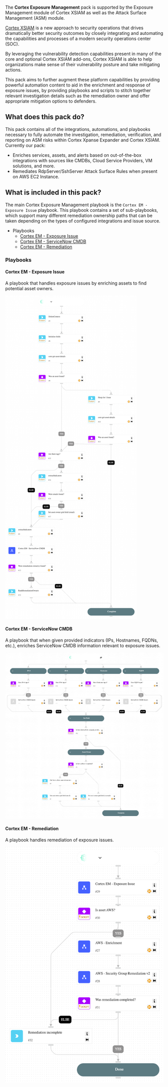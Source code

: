 The **Cortex Exposure Management** pack is supported by the Exposure Management module of Cortex XSIAM as well as the Attack Surface Management (ASM) module.

[Cortex XSIAM](https://www.paloaltonetworks.com/cortex/cortex-xsiam) is a new approach to security operations that drives dramatically better security outcomes by closely integrating and automating the capabilities and processes of a modern security operations center (SOC).

By leveraging the vulnerability detection capabilities present in many of the core and optional Cortex XSIAM add-ons, Cortex XSIAM is able to help organizations make sense of their vulnerability posture and take mitigating actions.

This pack aims to further augment these platform capabilities by providing powerful automation content to aid in the enrichment and response of exposure issues, by providing playbooks and scripts to stitch together relevant investigation details such as the remediation owner and offer appropriate mitigation options to defenders.

## What does this pack do?

This pack contains all of the integrations, automations, and playbooks necessary to fully automate the investigation, remediation, verification, and reporting on ASM risks within Cortex Xpanse Expander and Cortex XSIAM. Currently our pack:

- Enriches services, assets, and alerts based on out-of-the-box integrations with sources like CMDBs, Cloud Service Providers, VM solutions, and more.
- Remediates RdpServer/SshServer Attack Surface Rules when present on AWS EC2 Instance.

## What is included in this pack?

The main Cortex Exposure Management playbook is the `Cortex EM - Exposure Issue` playbook. This playbook contains a set of sub-playbooks, which support many different remediation ownership paths that can be taken depending on the types of configured integrations and issue source.

- Playbooks
  - [Cortex EM - Exposure Issue](#cortex-em---exposure-issue)
  - [Cortex EM - ServiceNow CMDB](#cortex-em---servicenow-cmdb)
  - [Cortex EM - Remediation](#cortex-em---remediation)


### Playbooks

#### Cortex EM - Exposure Issue

A playbook that handles exposure issues by enriching assets to find potential asset owners.

![Cortex EM - Exposure Issue](doc_files/Cortex_EM_-_Exposure_Issue.png)

#### Cortex EM - ServiceNow CMDB

A playbook that when given provided indicators (IPs, Hostnames, FQDNs, etc.), enriches ServiceNow CMDB information relevant to exposure issues.

![Cortex EM - ServiceNow CMDB](doc_files/Cortex_EM_-_ServiceNow_CMDB.png)

#### Cortex EM - Remediation

A playbook handles remediation of exposure issues.

![Cortex EM - Remediation](doc_files/Cortex_EM_-_Remediation.png)
